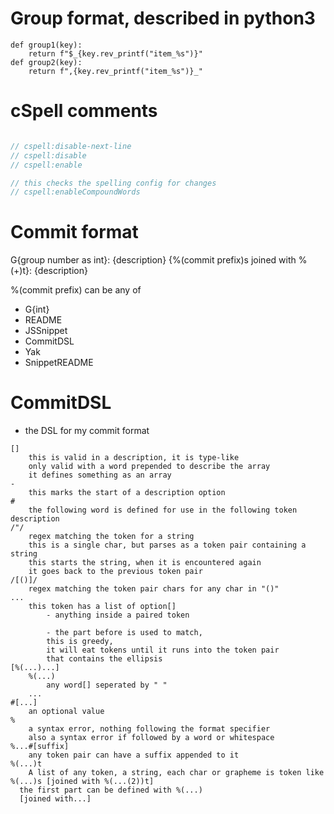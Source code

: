 # Group format, described in python3
```py3
def group1(key):
	return f"$_{key.rev_printf("item_%s")}"
def group2(key):
	return f",{key.rev_printf("item_%s")}_"
```
# cSpell comments
```js

// cspell:disable-next-line
// cspell:disable
// cspell:enable

// this checks the spelling config for changes
// cspell:enableCompoundWords
```

# Commit format

G{group number as int}: {description}
{%(commit prefix)s joined with %(+)t}: {description}

%(commit prefix) can be any of
- G{int}
- README 
- JSSnippet
- CommitDSL
- Yak
- SnippetREADME

# CommitDSL
- the DSL for my commit format
```
[]
	this is valid in a description, it is type-like
	only valid with a word prepended to describe the array
	it defines something as an array
-
	this marks the start of a description option
#
	the following word is defined for use in the following token description
/"/
	regex matching the token for a string
	this is a single char, but parses as a token pair containing a string
	this starts the string, when it is encountered again
	it goes back to the previous token pair
/[()]/
	regex matching the token pair chars for any char in "()"
...
  	this token has a list of option[]
		- anything inside a paired token

		- the part before is used to match,
		this is greedy,
		it will eat tokens until it runs into the token pair
		that contains the ellipsis
[%(...)...]
	%(...)
		any word[] seperated by " "
	...
#[...]
	an optional value
%
	a syntax error, nothing following the format specifier
	also a syntax error if followed by a word or whitespace
%...#[suffix]
	any token pair can have a suffix appended to it
%(...)t
	A list of any token, a string, each char or grapheme is token like
%(...)s [joined with %(...(2))t]
  the first part can be defined with %(...)
  [joined with...]
```